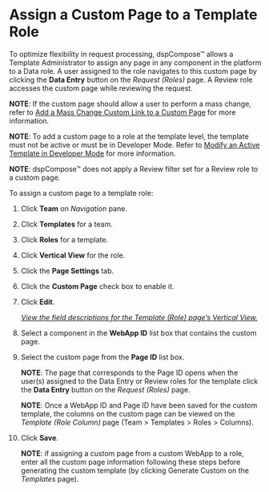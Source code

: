 # Assign a Custom Page to a Template Role

To optimize flexibility in request processing, dspCompose™ allows a
Template Administrator to assign any page in any component in the
platform to a Data role. A user assigned to the role navigates to this
custom page by clicking the **Data Entry** button on the *Request
(Roles)* page. A Review role accesses the custom page while reviewing
the request.

<span style="font-weight: bold;">NOTE</span>: If the custom page should
allow a user to perform a mass change, refer to [Add a Mass Change
Custom Link to a Custom
Page](Add_a_Mass_Change_Custom_Link_to_a_Custom_Page.htm) for more
information.

**NOTE**: To add a custom page to a role at the template level, the
template must not be active or must be in Developer Mode. Refer to
[Modify an Active Template in Developer
Mode](Modify_an_Active_Template_in_Developer_Mode.htm) for more
information.

**NOTE**: dspCompose™ does not apply a Review filter set for a Review
role to a custom page.

To assign a custom page to a template role:

1.  Click **Team** on *Navigation
    <span style="font-style: normal;">pane</span>*.

2.  Click **Templates** for a team.

3.  Click **Roles** for a template.

4.  Click **Vertical View** for the role.

5.  Click the **Page Settings** tab.

6.  Click the **Custom Page** check box to enable it.

7.  Click **Edit**.
    
    *[View the field descriptions for the Template (Role) page’s
    Vertical
    View.](../Page_Desc/Template_Role_H.htm#Template_Role_V_All_Tabs)*

8.  Select a component in the **WebApp ID** list box that contains the
    custom page.

9.  Select the custom page from the **Page ID** list box.
    
    **NOTE**: The page that corresponds to the Page ID opens when the
    user(s) assigned to the Data Entry or Review roles for the template
    click the **Data Entry** button on the *Request (Roles)* page.
    
    <span style="font-weight: bold;">NOTE</span>: Once a WebApp ID and
    Page ID have been saved for the custom template, the columns on the
    custom page can be viewed on the
    <span style="font-style: italic;">Template (Role Column)</span> page
    (Team \> Templates \> Roles \> Columns).

10. Click **Save**.
    
    <span style="font-weight: bold;">NOTE</span>: if assigning a custom
    page from a custom WebApp to a role, enter all the custom page
    information following these steps before generating the custom
    template (by clicking Generate Custom on the
    <span style="font-style: italic;">Templates</span> page).
